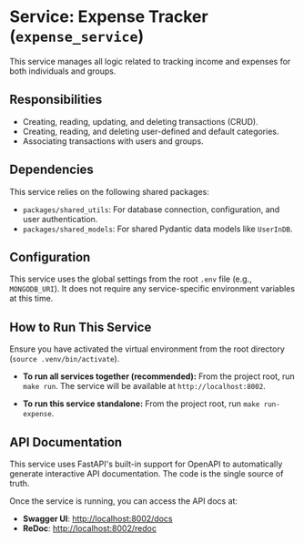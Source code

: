 # Service: Expense Tracker (`expense_service`)

This service manages all logic related to tracking income and expenses for both individuals and groups.

## Responsibilities

- Creating, reading, updating, and deleting transactions (CRUD).
- Creating, reading, and deleting user-defined and default categories.
- Associating transactions with users and groups.

## Dependencies

This service relies on the following shared packages:

- `packages/shared_utils`: For database connection, configuration, and user authentication.
- `packages/shared_models`: For shared Pydantic data models like `UserInDB`.

## Configuration

This service uses the global settings from the root `.env` file (e.g., `MONGODB_URI`). It does not require any service-specific environment variables at this time.

## How to Run This Service

Ensure you have activated the virtual environment from the root directory (`source .venv/bin/activate`).

- **To run all services together (recommended):**
    From the project root, run `make run`. The service will be available at `http://localhost:8002`.

- **To run this service standalone:**
    From the project root, run `make run-expense`.

## API Documentation

This service uses FastAPI's built-in support for OpenAPI to automatically generate interactive API documentation. The code is the single source of truth.

Once the service is running, you can access the API docs at:

- **Swagger UI**: [http://localhost:8002/docs](http://localhost:8002/docs)
- **ReDoc**: [http://localhost:8002/redoc](http://localhost:8002/redoc)
